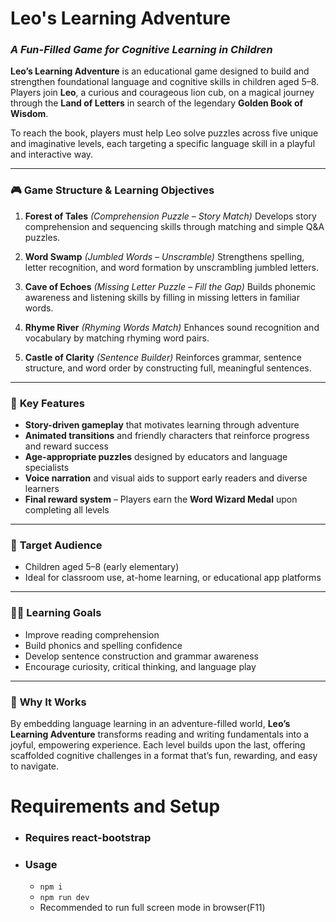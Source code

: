 # **Leo's Learning Adventure**

### *A Fun-Filled Game for Cognitive Learning in Children*

**Leo’s Learning Adventure** is an educational game designed to build and strengthen foundational language and cognitive skills in children aged 5–8. Players join **Leo**, a curious and courageous lion cub, on a magical journey through the **Land of Letters** in search of the legendary **Golden Book of Wisdom**.

To reach the book, players must help Leo solve puzzles across five unique and imaginative levels, each targeting a specific language skill in a playful and interactive way.

---

### 🎮 **Game Structure & Learning Objectives**

1. **Forest of Tales** *(Comprehension Puzzle – Story Match)*
   Develops story comprehension and sequencing skills through matching and simple Q\&A puzzles.

2. **Word Swamp** *(Jumbled Words – Unscramble)*
   Strengthens spelling, letter recognition, and word formation by unscrambling jumbled letters.

3. **Cave of Echoes** *(Missing Letter Puzzle – Fill the Gap)*
   Builds phonemic awareness and listening skills by filling in missing letters in familiar words.

4. **Rhyme River** *(Rhyming Words Match)*
   Enhances sound recognition and vocabulary by matching rhyming word pairs.

5. **Castle of Clarity** *(Sentence Builder)*
   Reinforces grammar, sentence structure, and word order by constructing full, meaningful sentences.

---

### 🌟 **Key Features**

* **Story-driven gameplay** that motivates learning through adventure
* **Animated transitions** and friendly characters that reinforce progress and reward success
* **Age-appropriate puzzles** designed by educators and language specialists
* **Voice narration** and visual aids to support early readers and diverse learners
* **Final reward system** – Players earn the **Word Wizard Medal** upon completing all levels

---

### 🎯 **Target Audience**

* Children aged 5–8 (early elementary)
* Ideal for classroom use, at-home learning, or educational app platforms

---

### 👩‍🏫 **Learning Goals**

* Improve reading comprehension
* Build phonics and spelling confidence
* Develop sentence construction and grammar awareness
* Encourage curiosity, critical thinking, and language play

---

### 🚀 **Why It Works**

By embedding language learning in an adventure-filled world, **Leo’s Learning Adventure** transforms reading and writing fundamentals into a joyful, empowering experience. Each level builds upon the last, offering scaffolded cognitive challenges in a format that’s fun, rewarding, and easy to navigate.

# **Requirements and Setup**
* ### Requires react-bootstrap
* ### Usage
    * `npm i`
    * `npm run dev`
    * Recommended to run full screen mode in browser(F11)

